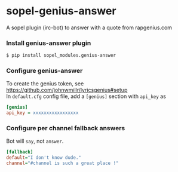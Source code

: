 # sopel-genius-answer
A sopel plugin (irc-bot) to answer with a quote from rapgenius.com

### Install genius-answer plugin

```bash
$ pip install sopel_modules.genius-answer
```

### Configure genius-answer

To create the genius token, see https://github.com/johnwmillr/lyricsgenius#setup  
In ``default.cfg`` config file, add a ``[genius]`` section with ``api_key`` as

```ini
[genius]
api_key = xxxxxxxxxxxxxxxxx
```

### Configure per channel fallback answers
Bot will ``say``, not ``answer``.

```ini
[fallback]
default="I don't know dude."
channel="#channel is such a great place !"
```
